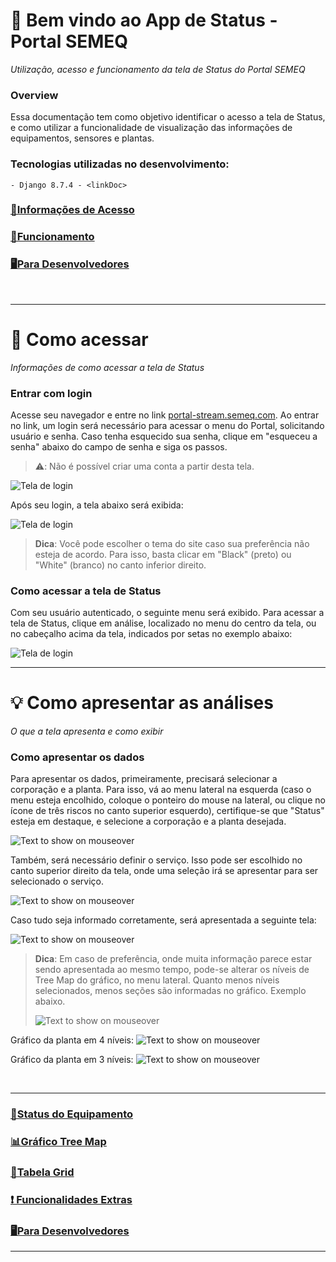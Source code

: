 👋 Bem vindo ao App de Status - Portal SEMEQ
===
*Utilização, acesso e funcionamento da tela de Status do Portal SEMEQ*
<br>

### Overview
Essa documentação tem como objetivo identificar o acesso a tela de Status, e como utilizar a funcionalidade de visualização das informações de equipamentos, sensores e plantas.

### Tecnologias utilizadas no desenvolvimento:

```shell
- Django 8.7.4 - <linkDoc>
```

### [🚀Informações de Acesso](#entrar-com-login) 

### [🔨Funcionamento](status_equipamento.md)

### [🖥️Para Desenvolvedores](for_devs.md)
<br>

---
🚀 Como acessar
===
*Informações de como acessar a tela de Status*
<br>

### Entrar com login
Acesse seu navegador e entre no link [portal-stream.semeq.com](https://portal-stream.semeq.com). Ao entrar no link, um login será necessário para acessar o menu do Portal, solicitando usuário e senha. Caso tenha esquecido sua senha, clique em "esqueceu a senha" abaixo do campo de senha e siga os passos.

> ⚠️: Não é possível criar uma conta a partir desta tela.

![Tela de login](/imgs/login.jpg "Tela de Login")

Após seu login, a tela abaixo será exibida:

![Tela de login](/imgs/menu-inicial.jpg "Tela de Login")

> __Dica__: Você pode escolher o tema do site caso sua preferência não esteja de acordo. Para isso, basta clicar em "Black" (preto) ou "White" (branco) no canto inferior direito.

### Como acessar a tela de Status
Com seu usuário autenticado, o seguinte menu será exibido. Para acessar a tela de Status, clique em análise, localizado no menu do centro da tela, ou no cabeçalho acima da tela, indicados por setas no exemplo abaixo:

![Tela de login](/imgs/menu-sublinhado.jpg "Tela de Login")
<br>

---
💡 Como apresentar as análises
===
*O que a tela apresenta e como exibir*
<br>

### Como apresentar os dados
Para apresentar os dados, primeiramente, precisará selecionar a corporação e a planta. Para isso, vá ao menu lateral na esquerda (caso o menu esteja encolhido, coloque o ponteiro do mouse na lateral, ou clique no ícone de três riscos no canto superior esquerdo), certifique-se que "Status" esteja em destaque, e selecione a corporação e a planta desejada.

![](/imgs/gifs/menu-lateral.gif "Text to show on mouseover")

Também, será necessário definir o serviço. Isso pode ser escolhido no canto superior direito da tela, onde uma seleção irá se apresentar para ser selecionado o serviço.

![](/imgs/gifs/dropdown.gif "Text to show on mouseover")

Caso tudo seja informado corretamente, será apresentada a seguinte tela:

![](/imgs/status-inteiro.jpg "Text to show on mouseover")

> __Dica__: Em caso de preferência, onde muita informação parece estar sendo apresentada ao mesmo tempo, pode-se alterar os níveis de Tree Map do gráfico, no menu lateral. Quanto menos níveis selecionados, menos seções são informadas no gráfico. Exemplo abaixo.
>
>![](/imgs/gifs/treemap-nivel.gif "Text to show on mouseover")

Gráfico da planta em 4 níveis:
![](/imgs/graf-4niveis.jpg "Text to show on mouseover")

Gráfico da planta em 3 níveis:
![](/imgs/graf-3niveis.jpg "Text to show on mouseover")

<br>

---

### [🔨Status do Equipamento](status_equipamento.md)

### [📊Gráfico Tree Map](grafico_treemap.md)

### [📅Tabela Grid](tabela_grid.md)

### [❗ Funcionalidades Extras](func_extras.md)

### [🖥️Para Desenvolvedores](for_devs.md)

---
